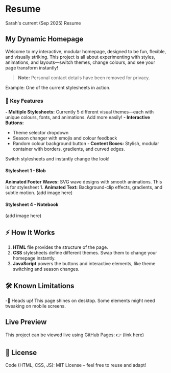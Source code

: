 # Resume
Sarah's current (Sep 2025) Resume

## My Dynamic Homepage

Welcome to my interactive, modular homepage, designed to be fun, flexible, and visually striking. This project is all about experimenting with styles, animations, and layouts—switch themes, change colours, and see your page transform instantly!
> **Note:** Personal contact details have been removed for privacy.

Example: One of the current stylesheets in action.

### 🌈 Key Features

**- Multiple Stylesheets:** Currently 5 different visual themes—each with unique colours, fonts, and animations. Add more easily!
**- Interactive Buttons:**
 - Theme selector dropdown
 - Season changer with emojis and colour feedback
 - Random colour background button
**- Content Boxes:** Stylish, modular container with borders, gradients, and curved edges.

Switch stylesheets and instantly change the look!

#### Stylesheet 1 - Blob
**Animated Footer Waves:** SVG wave designs with smooth animations. This is for stylesheet 1. 
**Animated Text:** Background-clip effects, gradients, and subtle motion.
(add image here)

#### Stylesheet 4 - Notebook
(add image here)

## ⚡ How It Works

1. **HTML** file provides the structure of the page.
2. **CSS** stylesheets define different themes. Swap them to change your homepage instantly.
3. **JavaScript** powers the buttons and interactive elements, like theme switching and season changes.

## 🛠️ Known Limitations
-📱 Heads up! This page shines on desktop. Some elements might need tweaking on mobile screens.
 
## Live Preview
This project can be viewed live using GitHub Pages: 👉 (link here)

## 📜 License
Code (HTML, CSS, JS): MIT License – feel free to reuse and adapt!
